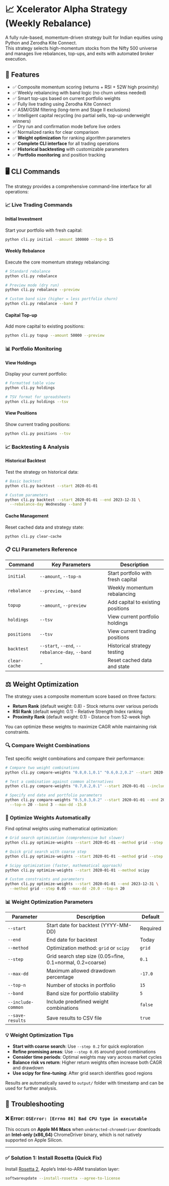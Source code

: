 # 📈 Xcelerator Alpha Strategy (Weekly Rebalance)

A fully rule-based, momentum-driven strategy built for Indian equities using Python and Zerodha Kite Connect.  
This strategy selects high-momentum stocks from the Nifty 500 universe and manages live rebalances, top-ups, and exits with automated broker execution.

## 🚀 Features

- ✅ Composite momentum scoring (returns + RSI + 52W high proximity)
- ✅ Weekly rebalancing with band logic (no churn unless needed)
- ✅ Smart top-ups based on current portfolio weights
- ✅ Fully live trading using Zerodha Kite Connect
- ✅ ASM/GSM filtering (long-term and Stage II exclusions)
- ✅ Intelligent capital recycling (no partial sells, top-up underweight winners)
- ✅ Dry run and confirmation mode before live orders
- ✅ Normalized ranks for clear comparison
- ✅ **Weight optimization** for ranking algorithm parameters
- ✅ **Complete CLI interface** for all trading operations
- ✅ **Historical backtesting** with customizable parameters
- ✅ **Portfolio monitoring** and position tracking

## 🖥️ CLI Commands

The strategy provides a comprehensive command-line interface for all operations:

### 📈 Live Trading Commands

#### Initial Investment
Start your portfolio with fresh capital:
```bash
python cli.py initial --amount 100000 --top-n 15
```

#### Weekly Rebalance  
Execute the core momentum strategy rebalancing:
```bash
# Standard rebalance
python cli.py rebalance

# Preview mode (dry run)
python cli.py rebalance --preview

# Custom band size (higher = less portfolio churn)
python cli.py rebalance --band 7
```

#### Capital Top-up
Add more capital to existing positions:
```bash
python cli.py topup --amount 50000 --preview
```

### 📊 Portfolio Monitoring

#### View Holdings
Display your current portfolio:
```bash
# Formatted table view
python cli.py holdings

# TSV format for spreadsheets
python cli.py holdings --tsv
```

#### View Positions
Show current trading positions:
```bash
python cli.py positions --tsv
```

### 📈 Backtesting & Analysis

#### Historical Backtest
Test the strategy on historical data:
```bash
# Basic backtest
python cli.py backtest --start 2020-01-01

# Custom parameters
python cli.py backtest --start 2020-01-01 --end 2023-12-31 \
  --rebalance-day Wednesday --band 7
```

#### Cache Management
Reset cached data and strategy state:
```bash
python cli.py clear-cache
```

### 📋 CLI Parameters Reference

| Command | Key Parameters | Description |
|---------|----------------|-------------|
| `initial` | `--amount`, `--top-n` | Start portfolio with fresh capital |
| `rebalance` | `--preview`, `--band` | Weekly momentum rebalancing |
| `topup` | `--amount`, `--preview` | Add capital to existing positions |
| `holdings` | `--tsv` | View current portfolio holdings |
| `positions` | `--tsv` | View current trading positions |
| `backtest` | `--start`, `--end`, `--rebalance-day`, `--band` | Historical strategy testing |
| `clear-cache` | - | Reset cached data and state |

## ⚖️ Weight Optimization

The strategy uses a composite momentum score based on three factors:
- **Return Rank** (default weight: 0.8) - Stock returns over various periods
- **RSI Rank** (default weight: 0.1) - Relative Strength Index ranking
- **Proximity Rank** (default weight: 0.1) - Distance from 52-week high

You can optimize these weights to maximize CAGR while maintaining risk constraints.

### 🔍 Compare Weight Combinations

Test specific weight combinations and compare their performance:

```bash
# Compare two weight combinations
python cli.py compare-weights "0.8,0.1,0.1" "0.6,0.2,0.2" --start 2020-01-01

# Test a combination against common alternatives
python cli.py compare-weights "0.7,0.2,0.1" --start 2020-01-01 --include-common

# Specify end date and portfolio parameters
python cli.py compare-weights "0.5,0.3,0.2" --start 2020-01-01 --end 2023-12-31 \
  --top-n 20 --band 3 --max-dd -15.0
```

### 🎯 Optimize Weights Automatically

Find optimal weights using mathematical optimization:

```bash
# Grid search optimization (comprehensive but slower)
python cli.py optimize-weights --start 2020-01-01 --method grid --step 0.1

# Quick grid search with coarse step
python cli.py optimize-weights --start 2020-01-01 --method grid --step 0.2

# Scipy optimization (faster, mathematical approach)
python cli.py optimize-weights --start 2020-01-01 --method scipy

# Custom constraints and parameters
python cli.py optimize-weights --start 2020-01-01 --end 2023-12-31 \
  --method grid --step 0.05 --max-dd -20.0 --top-n 20
```

### 📊 Weight Optimization Parameters

| Parameter | Description | Default |
|-----------|-------------|---------|
| `--start` | Start date for backtest (YYYY-MM-DD) | Required |
| `--end` | End date for backtest | Today |
| `--method` | Optimization method: `grid` or `scipy` | `grid` |
| `--step` | Grid search step size (0.05=fine, 0.1=normal, 0.2=coarse) | `0.1` |
| `--max-dd` | Maximum allowed drawdown percentage | `-17.0` |
| `--top-n` | Number of stocks in portfolio | `15` |
| `--band` | Band size for portfolio stability | `5` |
| `--include-common` | Include predefined weight combinations | `false` |
| `--save-results` | Save results to CSV file | `true` |

### 💡 Weight Optimization Tips

- **Start with coarse search**: Use `--step 0.2` for quick exploration
- **Refine promising areas**: Use `--step 0.05` around good combinations  
- **Consider time periods**: Optimal weights may vary across market cycles
- **Balance risk vs return**: Higher return weights often increase both CAGR and drawdown
- **Use scipy for fine-tuning**: After grid search identifies good regions

Results are automatically saved to `output/` folder with timestamp and can be used for further analysis.

## 🧯 Troubleshooting

### ❌ Error: `OSError: [Errno 86] Bad CPU type in executable`

This occurs on **Apple M4 Macs** when `undetected-chromedriver` downloads an **Intel-only (x86_64)** ChromeDriver binary, which is not natively supported on Apple Silicon.

---

### ✅ Solution 1: Install Rosetta (Quick Fix)

Install [Rosetta 2](https://support.apple.com/en-us/HT211861), Apple’s Intel-to-ARM translation layer:

```bash
softwareupdate --install-rosetta --agree-to-license